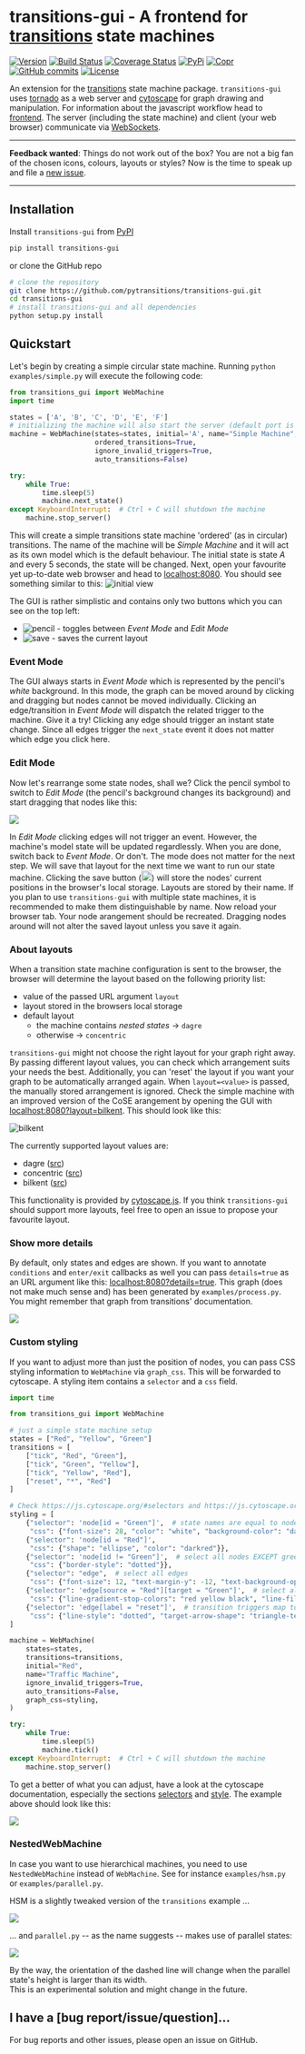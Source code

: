 
# transitions-gui - A frontend for [transitions](https://github.com/pytransitions/transitions) state machines 
[![Version](https://img.shields.io/badge/version-v0.9.0-orange.svg)](https://github.com/pytransitions/transitions)
[![Build Status](https://github.com/pytransitions/transitions-gui/actions/workflows/pytest.yml/badge.svg)](https://github.com/pytransitions/transitions-gui/actions?query=workflow%3Apytest)
[![Coverage Status](https://coveralls.io/repos/github/pytransitions/transitions-gui/badge.svg?branch=master)](https://coveralls.io/github/pytransitions/transitions-gui?branch=master)
[![PyPi](https://img.shields.io/pypi/v/transitions-gui.svg)](https://pypi.org/project/transitions-gui)
[![Copr](https://img.shields.io/badge/dynamic/json?color=blue&label=copr&query=builds.latest.source_package.version&url=https%3A%2F%2Fcopr.fedorainfracloud.org%2Fapi_3%2Fpackage%3Fownername%3Daleneum%26projectname%3Dpython-transitions%26packagename%3Dpython-transitions-gui%26with_latest_build%3DTrue)](https://copr.fedorainfracloud.org/coprs/aleneum/python-transitions/)
[![GitHub commits](https://img.shields.io/github/commits-since/pytransitions/transitions-gui/0.1.0.svg)](https://github.com/pytransitions/transitions-gui/compare/0.1.0...master)
[![License](https://img.shields.io/github/license/pytransitions/transitions-gui.svg)](LICENSE)

An extension for the [transitions](https://github.com/pytransitions/transitions) state machine package.
`transitions-gui` uses [tornado](https://www.tornadoweb.org) as a web server and [cytoscape](http://js.cytoscape.org) for graph drawing and manipulation. For information about the javascript workflow head to [frontend](./frontend).
The server (including the state machine) and client (your web browser) communicate via [WebSockets](https://developer.mozilla.org/en-US/docs/Web/API/WebSockets_API).

***
**Feedback wanted**: Things do not work out of the box? You are not a big fan of the chosen icons, colours, layouts or styles? Now is the time to speak up and file a [new issue](https://github.com/aleneum/transitions-gui/issues/new).
***

## Installation

Install `transitions-gui` from [PyPI](https://pypi.org/project/transitions-gui/)

```bash
pip install transitions-gui
```

or clone the GitHub repo

```bash
# clone the repository
git clone https://github.com/pytransitions/transitions-gui.git
cd transitions-gui
# install transitions-gui and all dependencies
python setup.py install
```

## Quickstart

Let's begin by creating a simple circular state machine.
Running `python examples/simple.py` will execute the following code:

```python
from transitions_gui import WebMachine
import time

states = ['A', 'B', 'C', 'D', 'E', 'F']
# initializing the machine will also start the server (default port is 8080)
machine = WebMachine(states=states, initial='A', name="Simple Machine",
                     ordered_transitions=True,
                     ignore_invalid_triggers=True,
                     auto_transitions=False)

try:
    while True:
        time.sleep(5)
        machine.next_state()
except KeyboardInterrupt:  # Ctrl + C will shutdown the machine
    machine.stop_server()
```

This will create a simple transitions state machine 'ordered' (as in circular) transitions. The name of the machine will be *Simple Machine* and it will act as its own model which is the default behaviour. The initial state is state *A* and every 5 seconds, the state will be changed. Next, open your favourite yet up-to-date web browser and head to [localhost:8080](http://localhost:8080). You should see something similar to this:
![initial view](doc/img/initial-view.png)

The GUI is rather simplistic and contains only two buttons which you can see on the top left:

* ![pencil](doc/img/pencil.png) - toggles between *Event Mode* and *Edit Mode*
* ![save](doc/img/save.png) - saves the current layout

### Event Mode

The GUI always starts in *Event Mode* which is represented by the pencil's *white* background. In this mode, the graph can be moved around by clicking and dragging but nodes cannot be moved individually. Clicking an edge/transition in *Event Mode* will dispatch the related trigger to the machine. Give it a try! Clicking any edge should trigger an instant state change. Since all edges trigger the `next_state` event it does not matter which edge you click here.

### Edit Mode

Now let's rearrange some state nodes, shall we? Click the pencil symbol to switch to *Edit Mode* (the pencil's background changes its background) and start dragging that nodes like this:

![](doc/img/edit-view.png)

In *Edit Mode* clicking edges will not trigger an event. However, the machine's model state will be updated regardlessly.
When you are done, switch back to *Event Mode*. Or don't. The mode does not matter for the next step. We will save that layout for the next time we want to run our state machine. Clicking the save button (<img src="transitions_gui/static/img/save.svg" height="18" />) will store the nodes' current positions in the browser's local storage. Layouts are stored by their name. If you plan to use `transitions-gui` with multiple state machines, it is recommended to make them distinguishable by name. Now reload your browser tab. Your node arangement should be recreated.
Dragging nodes around will not alter the saved layout unless you save it again.

### About layouts

When a transition state machine configuration is sent to the browser, the browser will determine the layout based on the following priority list:

* value of the passed URL argument `layout`
* layout stored in the browsers local storage
* default layout
  - the machine contains *nested states* -> `dagre`
  - otherwise -> `concentric`
  
`transitions-gui` might not choose the right layout for your graph right away. By passing different layout values, you can check which arrangement suits your needs the best. Additionally, you can 'reset' the layout if you want your graph to be automatically arranged again. When `layout=<value>` is passed, the manually stored arrangement is ignored. Check the simple machine with an improved version of the CoSE arangement by opening the GUI with [localhost:8080?layout=bilkent](http://localhost:8080?layout=bilkent). This should look like this:

![bilkent](doc/img/load-layout.png)

The currently supported layout values are:

* dagre ([src](https://github.com/cytoscape/cytoscape.js-dagre))
* concentric ([src](http://js.cytoscape.org/#layouts/concentric))
* bilkent ([src](https://github.com/cytoscape/cytoscape.js-cose-bilkent))

This functionality is provided by [cytoscape.js](http://js.cytoscape.org/). If you think `transitions-gui` should support more layouts, feel free to open an issue to propose your favourite layout.

### Show more details

By default, only states and edges are shown.
If you want to annotate `conditions` and `enter/exit` callbacks as well you can pass `details=true` as an URL argument like this:
[localhost:8080?details=true](http://localhost:8080?details=true).
This graph (does not make much sense and) has been generated by `examples/process.py`.
You might remember that graph from transitions' documentation.

![](doc/img/example-graph.png)

### Custom styling

If you want to adjust more than just the position of nodes, you can pass CSS styling information to `WebMachine` via `graph_css`. 
This will be forwarded to cytoscape.
A styling item contains a `selector` and a `css` field.

```python
import time

from transitions_gui import WebMachine

# just a simple state machine setup
states = ["Red", "Yellow", "Green"]
transitions = [
    ["tick", "Red", "Green"],
    ["tick", "Green", "Yellow"],
    ["tick", "Yellow", "Red"],
    ["reset", "*", "Red"]
]

# Check https://js.cytoscape.org/#selectors and https://js.cytoscape.org/#style for more options
styling = [
    {"selector": 'node[id = "Green"]',  # state names are equal to node IDs
     "css": {"font-size": 28, "color": "white", "background-color": "darkgreen"}},
    {"selector": 'node[id = "Red"]',
     "css": {"shape": "ellipse", "color": "darkred"}},
    {"selector": 'node[id != "Green"]',  # select all nodes EXCEPT green
     "css": {"border-style": "dotted"}},
    {"selector": "edge",  # select all edges
     "css": {"font-size": 12, "text-margin-y": -12, "text-background-opacity": 0}},
    {"selector": 'edge[source = "Red"][target = "Green"]',  # select all edges from Red to Green
     "css": {"line-gradient-stop-colors": "red yellow black", "line-fill": "linear-gradient"}},
    {"selector": 'edge[label = "reset"]',  # transition triggers map to edge labels (without conditions)
     "css": {"line-style": "dotted", "target-arrow-shape": "triangle-tee"}}
]

machine = WebMachine(
    states=states,
    transitions=transitions,
    initial="Red",
    name="Traffic Machine",
    ignore_invalid_triggers=True,
    auto_transitions=False,
    graph_css=styling,
)

try:
    while True:
        time.sleep(5)
        machine.tick()
except KeyboardInterrupt:  # Ctrl + C will shutdown the machine
    machine.stop_server()
```

To get a better of what you can adjust, have a look at the cytoscape documentation, especially the sections [selectors](https://js.cytoscape.org/#selectors) and [style](https://js.cytoscape.org/#style). The example above should look like this:

![](doc/img/example-styling.png)


### NestedWebMachine

In case you want to use hierarchical machines, you need to use `NestedWebMachine` instead of `WebMachine`.
See for instance `examples/hsm.py` or `examples/parallel.py`.

HSM is a slightly tweaked version of the `transitions` example ...

![](doc/img/hsm.png)

... and `parallel.py` -- as the name suggests -- makes use of parallel states:

![](doc/img/parallel.png)

By the way, the orientation of the dashed line will change when the parallel state's height is larger than its width.  
This is an experimental solution and might change in the future.


## I have a [bug report/issue/question]...

For bug reports and other issues, please open an issue on GitHub.
